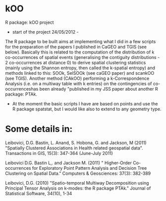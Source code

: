 kOO
===

R package: kOO project

- start of the project 24/05/2012 -

The R package to be built aims at implementing what I did in a few scripts 
for the preparation of the papers I published in CaGEO and TGIS (see below).
Basically this is related to the computation of the distribution of k co-occurrences of spatial events 
(generalising the contiguity distributions - 2 co-occurrences at distance 0) to derive 
spatial clustering statistics (mainly using the Shannon entropy, then called the k-spatial entropy) 
and methods linked to this: SOOk, SelSOOk (see caGEO paper) and scankOO (see TGIS).
Another method (CAkOO) performing a k-Correspondence Analysis (i.e. on a multiway table with k entries) on 
the contingencies of co-occurrenceshas been already "published in my JSS paper about another R package: PTAk.

- At the moment the basic scripts I have are based on points and use the R package spatstat, but I would like also 
to extend to any geometry type.

Some details in: 
===

Leibovici, D.G. Bastin, L. Anand, S. Hobona, G. and Jackson, M (2011) "Spatially Clustered Associations in Health 
            related geospatial data". Transactions in GIS, 15(3): 347-364 (June-July 2011)
            
Leibovici D.G. Bastin L,. and Jackson M. (2011) " Higher-Order Co-occurrences for Exploratory Point Pattern Analysis 
          and Decision Tree Clustering on Spatial Data." Computers & Geosciences: 37(3): 382-389 
          
Leibovici, D.G. (2010) "Spatio-temporal Multiway Decomposition using Principal Tensor Analysis on k-modes: the 
          R package PTAk." Journal of Statistical Software, 34(10), 1-34
